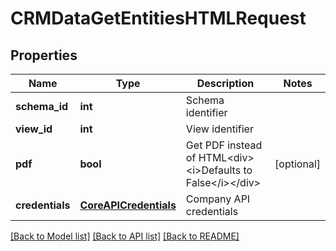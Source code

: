 # CRMDataGetEntitiesHTMLRequest

## Properties
Name | Type | Description | Notes
------------ | ------------- | ------------- | -------------
**schema_id** | **int** | Schema identifier | 
**view_id** | **int** | View identifier | 
**pdf** | **bool** | Get PDF instead of HTML&lt;div&gt;&lt;i&gt;Defaults to False&lt;/i&gt;&lt;/div&gt; | [optional] 
**credentials** | [**CoreAPICredentials**](CoreAPICredentials.md) | Company API credentials | 

[[Back to Model list]](../README.md#documentation-for-models) [[Back to API list]](../README.md#documentation-for-api-endpoints) [[Back to README]](../README.md)


